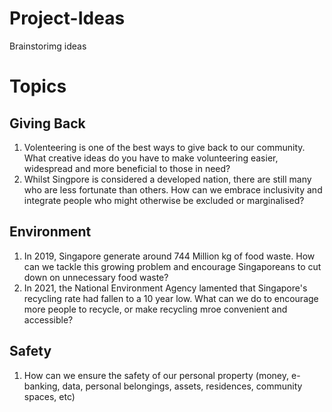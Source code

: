 # Project-Ideas
Brainstorimg ideas


# Topics


## Giving Back
1. Volenteering is one of the best ways to give back to our community. What creative ideas do you have to make volunteering easier, widespread and more beneficial to those in need?
2. Whilst Singpore is considered a developed nation, there are still many who are less fortunate than others. How can we embrace inclusivity and integrate people who might otherwise be excluded or marginalised?

## Environment
1. In 2019, Singapore generate around 744 Million kg of food waste. How can we tackle this growing problem and encourage Singaporeans to cut down on unnecessary food waste?
2. In 2021, the National Environment Agency lamented that Singapore's recycling rate had fallen to a 10 year low. What can we do to encourage more people to recycle, or make recycling mroe convenient and accessible?

## Safety
1. How can we ensure the safety of our personal property (money, e-banking, data, personal belongings, assets, residences, community spaces, etc)
